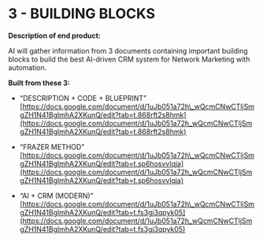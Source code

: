 # 3 \- BUILDING BLOCKS

**Description of end product:**

AI will gather information from 3 documents containing important building blocks to build the best AI-driven CRM system for Network Marketing with automation.

**Built from these 3:**

* “DESCRIPTION \+ CODE \+ BLUEPRINT” [https://docs.google.com/document/d/1uJb051a72h\_wQcmCNwCTljSmgZH1N41BglmhA2XKunQ/edit?tab=t.868rft2s8hmk](https://docs.google.com/document/d/1uJb051a72h_wQcmCNwCTljSmgZH1N41BglmhA2XKunQ/edit?tab=t.868rft2s8hmk)

* “FRAZER METHOD”  
  [https://docs.google.com/document/d/1uJb051a72h\_wQcmCNwCTljSmgZH1N41BglmhA2XKunQ/edit?tab=t.sp6hosvvlqja](https://docs.google.com/document/d/1uJb051a72h_wQcmCNwCTljSmgZH1N41BglmhA2XKunQ/edit?tab=t.sp6hosvvlqja)

* “AI \+ CRM (MODERN)”  
  [https://docs.google.com/document/d/1uJb051a72h\_wQcmCNwCTljSmgZH1N41BglmhA2XKunQ/edit?tab=t.fs3gj3qpyk05](https://docs.google.com/document/d/1uJb051a72h_wQcmCNwCTljSmgZH1N41BglmhA2XKunQ/edit?tab=t.fs3gj3qpyk05)

